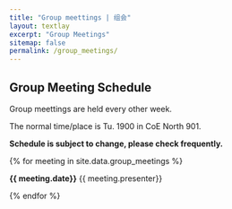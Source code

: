 ```yaml
---
title: "Group meettings | 组会"
layout: textlay
excerpt: "Group Meetings"
sitemap: false
permalink: /group_meetings/
---
```


## Group Meeting Schedule

Group meettings are held every other week.   

The normal time/place is Tu. 1900 in CoE North 901.  

<b>Schedule is subject to change, please check frequently. </b>

{% for meeting in site.data.group_meetings %}

<b>{{ meeting.date}}</b>  {{ meeting.presenter}}
<br /> 

{% endfor %}